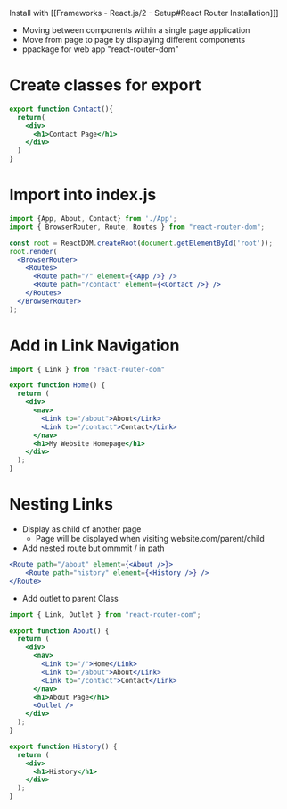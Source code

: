 Install with [[Frameworks - React.js/2 - Setup#React Router Installation]]]

- Moving between components within a single page application
- Move from page to page by displaying different components
- ppackage for web app "react-router-dom"

# Create classes for export

```jsx
export function Contact(){
  return(
    <div>
      <h1>Contact Page</h1>
    </div>
  )
}
```

# Import into index.js

```jsx
import {App, About, Contact} from './App';
import { BrowserRouter, Route, Routes } from "react-router-dom";

const root = ReactDOM.createRoot(document.getElementById('root'));
root.render(
  <BrowserRouter>
    <Routes>
      <Route path="/" element={<App />} />
	  <Route path="/contact" element={<Contact />} />
    </Routes>
  </BrowserRouter>
);
```

# Add in Link Navigation

```jsx
import { Link } from "react-router-dom"

export function Home() {
  return (
    <div>
      <nav>
        <Link to="/about">About</Link>
        <Link to="/contact">Contact</Link>
      </nav>
      <h1>My Website Homepage</h1>
    </div>
  );
}

```

# Nesting Links

- Display as child of another page
	- Page will be displayed when visiting website.com/parent/child
- Add nested route but ommmit / in path

```jsx
<Route path="/about" element={<About />}>
	<Route path="history" element={<History />} />
</Route>
```

- Add outlet to parent Class
```jsx
import { Link, Outlet } from "react-router-dom";

export function About() {
  return (
    <div>
      <nav>
        <Link to="/">Home</Link>
        <Link to="/about">About</Link>
        <Link to="/contact">Contact</Link>
      </nav>
      <h1>About Page</h1>
      <Outlet />
    </div>
  );
}

export function History() {
  return (
    <div>
      <h1>History</h1>
    </div>
  );
}
```